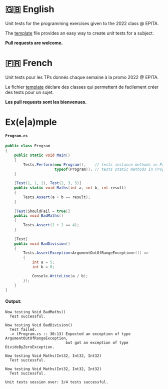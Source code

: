 # 🇬🇧󠁧󠁢󠁥󠁮󠁧󠁿 English
Unit tests for the programming exercises given to the 2022 class @ EPITA.

The [template](./Template.cs#L15-L24) file provides an easy way to create unit tests for a subject.

**Pull requests are welcome.**

# 🇫🇷 French
Unit tests pour les TPs donnés chaque semaine à la promo 2022 @ EPITA.

Le fichier [template](./Template.cs#L15-L24) déclare des classes qui permettent de facilement créer des tests pour un sujet.

**Les pull requests sont les bienvenues.**

# Ex(e|a)mple
#### `Program.cs`
```csharp
public class Program
{
    public static void Main()
    {
        Tests.Perform(new Program(),    // tests instance methods in Program
                      typeof(Program)); // tests static methods in Program
    }
    
    [Test(1, 1, 2), Test(2, 3, 5)]
    public static void Maths(int a, int b, int result)
    {
        Tests.Assert(a + b == result);
    }
    
    [Test(ShouldFail = true)]
    public void BadMaths()
    {
        Tests.Assert(1 + 2 == 4);
    }
    
    [Test]
    public void BadDivision()
    {
        Tests.AssertException<ArgumentOutOfRangeException>(() =>
        {
            int a = 5;
            int b = 0;

            Console.WriteLine(a / b);
        });
    }
}
```

#### Output:
```
Now testing Void BadMaths()
  Test successful.

Now testing Void BadDivision()
  Test failed.
  -> (Program.cs :: 30:13) Expected an exception of type ArgumentOutOfRangeException,
                           but got an exception of type DivideByZeroException.

Now testing Void Maths(Int32, Int32, Int32)
  Test successful.

Now testing Void Maths(Int32, Int32, Int32)
  Test successful.

Unit tests session over: 3/4 tests successful.
```
